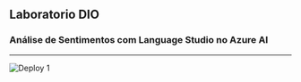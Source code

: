 ## Laboratorio DIO
### Análise de Sentimentos com Language Studio no Azure AI
---
<img src="/deploy_1.png" alt="Deploy 1">
